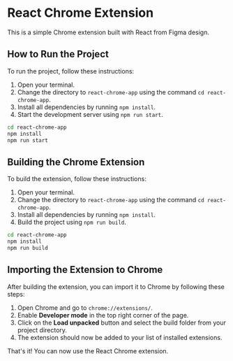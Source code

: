 # React Chrome Extension

This is a simple Chrome extension built with React from Figma design.

## How to Run the Project

To run the project, follow these instructions:

1. Open your terminal.
2. Change the directory to `react-chrome-app` using the command `cd react-chrome-app`.
3. Install all dependencies by running `npm install`.
4. Start the development server using `npm run start`.

```bash
cd react-chrome-app
npm install
npm run start
```

## Building the Chrome Extension

To build the extension, follow these instructions:

1. Open your terminal.
2. Change the directory to `react-chrome-app` using the command `cd react-chrome-app`.
3. Install all dependencies by running `npm install`.
4. Build the project using `npm run build`.

```bash
cd react-chrome-app
npm install
npm run build
```

## Importing the Extension to Chrome

After building the extension, you can import it to Chrome by following these steps:

1. Open Chrome and go to `chrome://extensions/`.
2. Enable **Developer mode** in the top right corner of the page.
3. Click on the **Load unpacked** button and select the build folder from your project directory.
4. The extension should now be added to your list of installed extensions.

That's it! You can now use the React Chrome extension.

```

```
